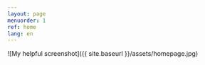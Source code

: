 ```yaml
---
layout: page
menuorder: 1
ref: home
lang: en
---
```



![My helpful screenshot]({{ site.baseurl }}/assets/homepage.jpg)


